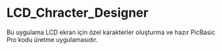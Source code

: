 # LCD_Chracter_Designer
Bu uygulama LCD ekran için özel karakterler oluşturma ve hazır PicBasic Pro kodu üretme uygulamasıdır.

